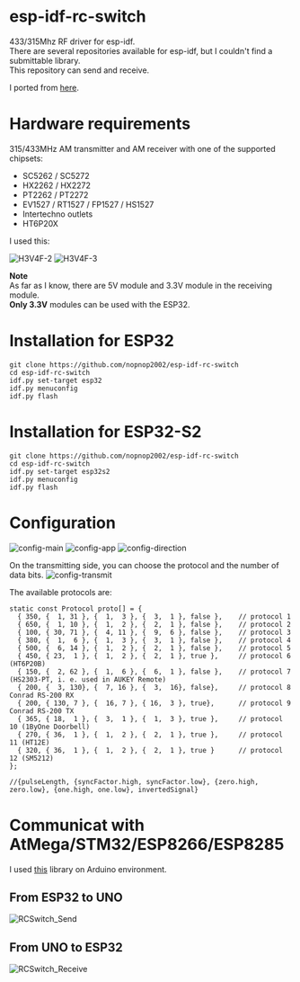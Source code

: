 # esp-idf-rc-switch
433/315Mhz RF driver for esp-idf.   
There are several repositories available for esp-idf, but I couldn't find a submittable library.   
This repository can send and receive.   

I ported from [here](https://github.com/sui77/rc-switch).

# Hardware requirements
315/433MHz AM transmitter and AM receiver with one of the supported chipsets:
- SC5262 / SC5272
- HX2262 / HX2272
- PT2262 / PT2272
- EV1527 / RT1527 / FP1527 / HS1527
- Intertechno outlets
- HT6P20X

I used this:

![H3V4F-2](https://user-images.githubusercontent.com/6020549/125154180-c36bdc00-e193-11eb-9e89-5934c2db7fae.JPG)
![H3V4F-3](https://user-images.githubusercontent.com/6020549/125154246-0ded5880-e194-11eb-974b-03232166ab12.JPG)

__Note__   
As far as I know, there are 5V module and 3.3V module in the receiving module.   
__Only 3.3V__ modules can be used with the ESP32.   


# Installation for ESP32
```
git clone https://github.com/nopnop2002/esp-idf-rc-switch
cd esp-idf-rc-switch
idf.py set-target esp32
idf.py menuconfig
idf.py flash
```

# Installation for ESP32-S2
```
git clone https://github.com/nopnop2002/esp-idf-rc-switch
cd esp-idf-rc-switch
idf.py set-target esp32s2
idf.py menuconfig
idf.py flash
```

# Configuration
![config-main](https://user-images.githubusercontent.com/6020549/125153763-fc568180-e190-11eb-89b4-1aea05542101.jpg)
![config-app](https://user-images.githubusercontent.com/6020549/125153764-fe204500-e190-11eb-9cbf-a56ab0faa0ce.jpg)
![config-direction](https://user-images.githubusercontent.com/6020549/125153778-12644200-e191-11eb-98c5-692739a1d6bc.jpg)

On the transmitting side, you can choose the protocol and the number of data bits.
![config-transmit](https://user-images.githubusercontent.com/6020549/125153790-260fa880-e191-11eb-873b-4b975af293d0.jpg)

The available protocols are:   
```
static const Protocol proto[] = {
  { 350, {  1, 31 }, {  1,  3 }, {  3,  1 }, false },    // protocol 1
  { 650, {  1, 10 }, {  1,  2 }, {  2,  1 }, false },    // protocol 2
  { 100, { 30, 71 }, {  4, 11 }, {  9,  6 }, false },    // protocol 3
  { 380, {  1,  6 }, {  1,  3 }, {  3,  1 }, false },    // protocol 4
  { 500, {  6, 14 }, {  1,  2 }, {  2,  1 }, false },    // protocol 5
  { 450, { 23,  1 }, {  1,  2 }, {  2,  1 }, true },     // protocol 6 (HT6P20B)
  { 150, {  2, 62 }, {  1,  6 }, {  6,  1 }, false },    // protocol 7 (HS2303-PT, i. e. used in AUKEY Remote)
  { 200, {  3, 130}, {  7, 16 }, {  3,  16}, false},     // protocol 8 Conrad RS-200 RX
  { 200, { 130, 7 }, {  16, 7 }, { 16,  3 }, true},      // protocol 9 Conrad RS-200 TX
  { 365, { 18,  1 }, {  3,  1 }, {  1,  3 }, true },     // protocol 10 (1ByOne Doorbell)
  { 270, { 36,  1 }, {  1,  2 }, {  2,  1 }, true },     // protocol 11 (HT12E)
  { 320, { 36,  1 }, {  1,  2 }, {  2,  1 }, true }      // protocol 12 (SM5212)
};

//{pulseLength, {syncFactor.high, syncFactor.low}, {zero.high, zero.low}, {one.high, one.low}, invertedSignal}
```

# Communicat with AtMega/STM32/ESP8266/ESP8285
I used [this](https://github.com/sui77/rc-switch) library on Arduino environment.

## From ESP32 to UNO
![RCSwitch_Send](https://user-images.githubusercontent.com/6020549/125153827-5d7e5500-e191-11eb-8db9-accd41302b1f.jpg)

## From UNO to ESP32

![RCSwitch_Receive](https://user-images.githubusercontent.com/6020549/125153829-60794580-e191-11eb-952e-65635b412ca8.jpg)

